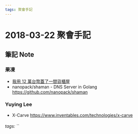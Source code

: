 ```yaml
---
tags: 聚會手記
---
```


2018-03-22 聚會手記
===

筆記 Note
---

### 果凍
- [我用 12 萬台幣蓋了一間貨櫃屋](https://www.homify.tw/ideabooks/1268169/%E6%88%91%E7%94%A8-12-%E8%90%AC%E5%8F%B0%E5%B9%A3%E8%93%8B%E4%BA%86%E4%B8%80%E9%96%93%E8%B2%A8%E6%AB%83%E5%B1%8B)
- nanopack/shaman - DNS Server in Golang
https://github.com/nanopack/shaman

### Yuying Lee
- X-Carve
https://www.inventables.com/technologies/x-carve

###### tags: ``